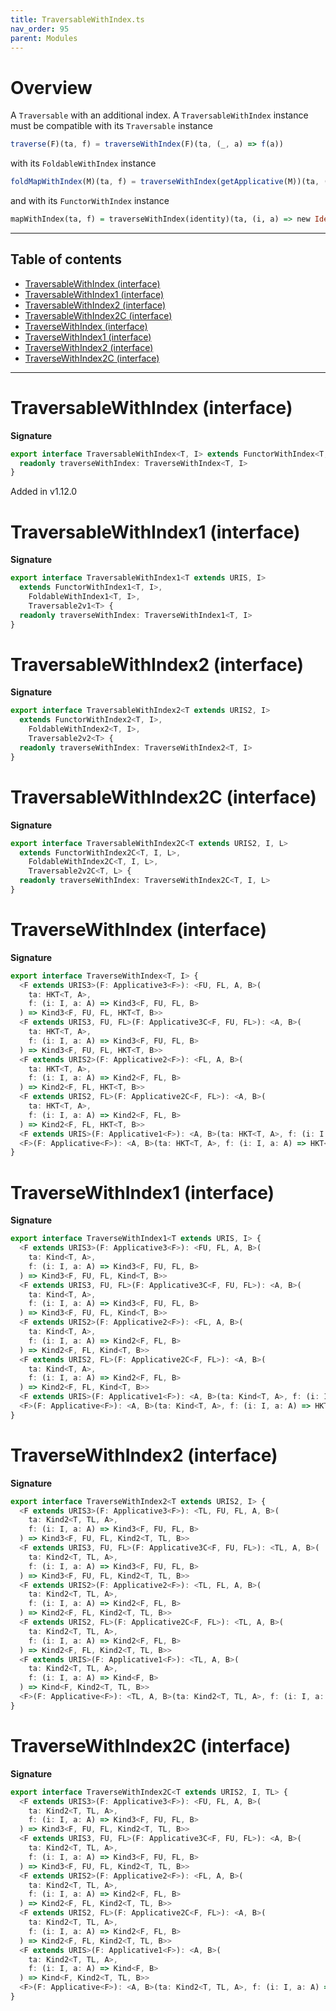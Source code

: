 ```yaml
---
title: TraversableWithIndex.ts
nav_order: 95
parent: Modules
---
```


# Overview

A `Traversable` with an additional index.
A `TraversableWithIndex` instance must be compatible with its `Traversable` instance

```ts
traverse(F)(ta, f) = traverseWithIndex(F)(ta, (_, a) => f(a))
```

with its `FoldableWithIndex` instance

```ts
foldMapWithIndex(M)(ta, f) = traverseWithIndex(getApplicative(M))(ta, (i, a) => new Const(f(i, a))).value
```

and with its `FunctorWithIndex` instance

```purescript
mapWithIndex(ta, f) = traverseWithIndex(identity)(ta, (i, a) => new Identity(f(i, a))).value
```

---

<h2 class="text-delta">Table of contents</h2>

- [TraversableWithIndex (interface)](#traversablewithindex-interface)
- [TraversableWithIndex1 (interface)](#traversablewithindex1-interface)
- [TraversableWithIndex2 (interface)](#traversablewithindex2-interface)
- [TraversableWithIndex2C (interface)](#traversablewithindex2c-interface)
- [TraverseWithIndex (interface)](#traversewithindex-interface)
- [TraverseWithIndex1 (interface)](#traversewithindex1-interface)
- [TraverseWithIndex2 (interface)](#traversewithindex2-interface)
- [TraverseWithIndex2C (interface)](#traversewithindex2c-interface)

---

# TraversableWithIndex (interface)

**Signature**

```ts
export interface TraversableWithIndex<T, I> extends FunctorWithIndex<T, I>, FoldableWithIndex<T, I>, Traversable2v<T> {
  readonly traverseWithIndex: TraverseWithIndex<T, I>
}
```

Added in v1.12.0

# TraversableWithIndex1 (interface)

**Signature**

```ts
export interface TraversableWithIndex1<T extends URIS, I>
  extends FunctorWithIndex1<T, I>,
    FoldableWithIndex1<T, I>,
    Traversable2v1<T> {
  readonly traverseWithIndex: TraverseWithIndex1<T, I>
}
```

# TraversableWithIndex2 (interface)

**Signature**

```ts
export interface TraversableWithIndex2<T extends URIS2, I>
  extends FunctorWithIndex2<T, I>,
    FoldableWithIndex2<T, I>,
    Traversable2v2<T> {
  readonly traverseWithIndex: TraverseWithIndex2<T, I>
}
```

# TraversableWithIndex2C (interface)

**Signature**

```ts
export interface TraversableWithIndex2C<T extends URIS2, I, L>
  extends FunctorWithIndex2C<T, I, L>,
    FoldableWithIndex2C<T, I, L>,
    Traversable2v2C<T, L> {
  readonly traverseWithIndex: TraverseWithIndex2C<T, I, L>
}
```

# TraverseWithIndex (interface)

**Signature**

```ts
export interface TraverseWithIndex<T, I> {
  <F extends URIS3>(F: Applicative3<F>): <FU, FL, A, B>(
    ta: HKT<T, A>,
    f: (i: I, a: A) => Kind3<F, FU, FL, B>
  ) => Kind3<F, FU, FL, HKT<T, B>>
  <F extends URIS3, FU, FL>(F: Applicative3C<F, FU, FL>): <A, B>(
    ta: HKT<T, A>,
    f: (i: I, a: A) => Kind3<F, FU, FL, B>
  ) => Kind3<F, FU, FL, HKT<T, B>>
  <F extends URIS2>(F: Applicative2<F>): <FL, A, B>(
    ta: HKT<T, A>,
    f: (i: I, a: A) => Kind2<F, FL, B>
  ) => Kind2<F, FL, HKT<T, B>>
  <F extends URIS2, FL>(F: Applicative2C<F, FL>): <A, B>(
    ta: HKT<T, A>,
    f: (i: I, a: A) => Kind2<F, FL, B>
  ) => Kind2<F, FL, HKT<T, B>>
  <F extends URIS>(F: Applicative1<F>): <A, B>(ta: HKT<T, A>, f: (i: I, a: A) => Kind<F, B>) => Kind<F, HKT<T, B>>
  <F>(F: Applicative<F>): <A, B>(ta: HKT<T, A>, f: (i: I, a: A) => HKT<F, B>) => HKT<F, HKT<T, B>>
}
```

# TraverseWithIndex1 (interface)

**Signature**

```ts
export interface TraverseWithIndex1<T extends URIS, I> {
  <F extends URIS3>(F: Applicative3<F>): <FU, FL, A, B>(
    ta: Kind<T, A>,
    f: (i: I, a: A) => Kind3<F, FU, FL, B>
  ) => Kind3<F, FU, FL, Kind<T, B>>
  <F extends URIS3, FU, FL>(F: Applicative3C<F, FU, FL>): <A, B>(
    ta: Kind<T, A>,
    f: (i: I, a: A) => Kind3<F, FU, FL, B>
  ) => Kind3<F, FU, FL, Kind<T, B>>
  <F extends URIS2>(F: Applicative2<F>): <FL, A, B>(
    ta: Kind<T, A>,
    f: (i: I, a: A) => Kind2<F, FL, B>
  ) => Kind2<F, FL, Kind<T, B>>
  <F extends URIS2, FL>(F: Applicative2C<F, FL>): <A, B>(
    ta: Kind<T, A>,
    f: (i: I, a: A) => Kind2<F, FL, B>
  ) => Kind2<F, FL, Kind<T, B>>
  <F extends URIS>(F: Applicative1<F>): <A, B>(ta: Kind<T, A>, f: (i: I, a: A) => Kind<F, B>) => Kind<F, Kind<T, B>>
  <F>(F: Applicative<F>): <A, B>(ta: Kind<T, A>, f: (i: I, a: A) => HKT<F, B>) => HKT<F, Kind<T, B>>
}
```

# TraverseWithIndex2 (interface)

**Signature**

```ts
export interface TraverseWithIndex2<T extends URIS2, I> {
  <F extends URIS3>(F: Applicative3<F>): <TL, FU, FL, A, B>(
    ta: Kind2<T, TL, A>,
    f: (i: I, a: A) => Kind3<F, FU, FL, B>
  ) => Kind3<F, FU, FL, Kind2<T, TL, B>>
  <F extends URIS3, FU, FL>(F: Applicative3C<F, FU, FL>): <TL, A, B>(
    ta: Kind2<T, TL, A>,
    f: (i: I, a: A) => Kind3<F, FU, FL, B>
  ) => Kind3<F, FU, FL, Kind2<T, TL, B>>
  <F extends URIS2>(F: Applicative2<F>): <TL, FL, A, B>(
    ta: Kind2<T, TL, A>,
    f: (i: I, a: A) => Kind2<F, FL, B>
  ) => Kind2<F, FL, Kind2<T, TL, B>>
  <F extends URIS2, FL>(F: Applicative2C<F, FL>): <TL, A, B>(
    ta: Kind2<T, TL, A>,
    f: (i: I, a: A) => Kind2<F, FL, B>
  ) => Kind2<F, FL, Kind2<T, TL, B>>
  <F extends URIS>(F: Applicative1<F>): <TL, A, B>(
    ta: Kind2<T, TL, A>,
    f: (i: I, a: A) => Kind<F, B>
  ) => Kind<F, Kind2<T, TL, B>>
  <F>(F: Applicative<F>): <TL, A, B>(ta: Kind2<T, TL, A>, f: (i: I, a: A) => HKT<F, B>) => HKT<F, Kind2<T, TL, B>>
}
```

# TraverseWithIndex2C (interface)

**Signature**

```ts
export interface TraverseWithIndex2C<T extends URIS2, I, TL> {
  <F extends URIS3>(F: Applicative3<F>): <FU, FL, A, B>(
    ta: Kind2<T, TL, A>,
    f: (i: I, a: A) => Kind3<F, FU, FL, B>
  ) => Kind3<F, FU, FL, Kind2<T, TL, B>>
  <F extends URIS3, FU, FL>(F: Applicative3C<F, FU, FL>): <A, B>(
    ta: Kind2<T, TL, A>,
    f: (i: I, a: A) => Kind3<F, FU, FL, B>
  ) => Kind3<F, FU, FL, Kind2<T, TL, B>>
  <F extends URIS2>(F: Applicative2<F>): <FL, A, B>(
    ta: Kind2<T, TL, A>,
    f: (i: I, a: A) => Kind2<F, FL, B>
  ) => Kind2<F, FL, Kind2<T, TL, B>>
  <F extends URIS2, FL>(F: Applicative2C<F, FL>): <A, B>(
    ta: Kind2<T, TL, A>,
    f: (i: I, a: A) => Kind2<F, FL, B>
  ) => Kind2<F, FL, Kind2<T, TL, B>>
  <F extends URIS>(F: Applicative1<F>): <A, B>(
    ta: Kind2<T, TL, A>,
    f: (i: I, a: A) => Kind<F, B>
  ) => Kind<F, Kind2<T, TL, B>>
  <F>(F: Applicative<F>): <A, B>(ta: Kind2<T, TL, A>, f: (i: I, a: A) => HKT<F, B>) => HKT<F, Kind2<T, TL, B>>
}
```
